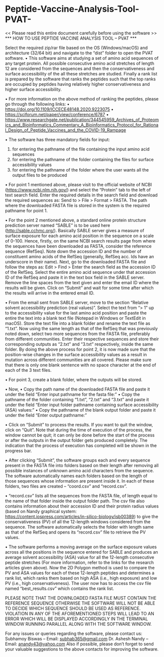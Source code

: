 # Peptide-Vaccine-Analysis-Tool-PVAT-
<< Please read this entire document carefully before using the software >>
*** HOW TO USE PEPTIDE VACCINE ANALYSIS TOOL – PVAT ***

Select the required zip/rar file based on the OS (Windows/macOS) and architecture (32/64 bit) and navigate to the “dist” folder to open the PVAT software.
•	This software aims at studying a set of amino acid sequences of any target protein. All possible consecutive amino acid stretches of length 12 are considered from the sequences and then the conservativeness and surface accessibility of the all these stretches are studied. Finally a rank list is prepared by the software that ranks the peptides such that the top ranks are occupied by peptides having relatively higher conservativeness and higher surface accessibility. 

•	For more information on the above method of ranking the peptides, please go through the following links:
•	https://doi.org/10.1109/ICCECE48148.2020.9223075 
•	https://sciforum.net/paper/view/conference/6787 
•	https://www.researchgate.net/publication/344545959_Archives_of_Proteomics_and_Bioinformatics_Commentary_A_Bioinformatics_Protocol_for_Rational_Design_of_Peptide_Vaccines_and_the_COVID-19_Rampage 

•	The software has three mandatory fields for input:
1.	for entering the pathname of the file containing the input amino acid sequences
2.	for entering the pathname of the folder containing the files for surface accessibility values
3.	for entering the pathname of the folder where the user wants all the output files to be produced

•	For point 1 mentioned above, please visit to the official website of NCBI (https://www.ncbi.nlm.nih.gov/) and select the “Protein” tab to the left of text search field. Enter the required details in the search field and download the required sequences as: Send to > File > Format > FASTA. The path where the downloaded FASTA file is stored in the system is the required pathname for point 1.

•	For the point 2 mentioned above, a standard online protein structure prediction server named “SABLE” is to be used here (http://sable.cchmc.org/). Basically SABLE server gives a measure of surface exposure for each amino acid position in the sequence on a scale of 0-100. Hence, firstly, on the same NCBI search results page from where the sequences have been downloaded as FASTA, consider the reference sequence (RefSeq). Note down the accession ID and the number of constituent amino acids of the RefSeq (generally, RefSeq acc. Ids have an underscore in their name). Next, go to the downloaded FASTA file and follow the steps as: Edit > Find > Enter the search field as the accession ID of the RefSeq. Select the entire amino acid sequence under that accession ID of the RefSeq and paste it in the text box field in the SABLE server. Remove the line spaces from the text given and enter the email ID where the results will be given. Click on “Submit” and wait for some time after which the results will arrive in the entered email ID.

•	From the email sent from SABLE server, move to the section “Relative solvent accessibility prediction (real values)”. Select the text from “>  1” up to the accessibility value for the last amino acid position and paste the entire the text into a blank text file (Notepad in Windows or TextEdit in macOS). Store the text file into a blank folder and rename the text file as “1.txt”. Now using the same length as that of the RefSeq that was previously noted down, select two more sequences from the FASTA file, preferably from different communities. Enter their respective sequences and store their corresponding outputs as “2.txt” and “3.txt” respectively, inside the same folder. By doing the above process for point 2, it is now made sure that the position-wise changes in the surface accessibility values as a result in mutation across different communities are all covered. Please make sure that there is only one blank sentence with no space character at the end of each of the 3 text files. 

•	For point 3, create a blank folder, where the outputs will be stored.

•	 Now,
•	Copy the path name of the downloaded FASTA file and paste it under the field “Enter input pathname for the fasta file:”
•	Copy the pathname of the folder containing “1.txt”, “2.txt” and “3.txt” and paste it under the field “Enter input folder pathname containing surface accessibility (ASA) values:”
•	Copy the pathname of the blank output folder and paste it under the field “Enter output pathname:”

•	Click on “Submit” to process the results. If you want to quit the window, click on “Quit”. Note that during the time of execution of the process, the window cannot be quit; it can only be done before the start of the process or after the outputs in the output folder gets produced completely. The indication that the process of execution has completed will be shown in the progress bar.

•	After clicking “Submit”,  the software groups each and every sequence present in the FASTA file into folders based on their length after removing all possible instances of unknown amino acid characters from the sequence. The software automatically names each folders based on the length of those sequences whose information are present inside it. In each of these folders, two files are created – “coord.csv” and “record.csv”.

•	“record.csv” lists all the sequences from the FASTA file, of length equal to the name of that folder inside the output folder path. The csv file also contains information about their accession ID and their protein radius values (based on Nandy graphical system: https://content.iospress.com/articles/in-silico-biology/isb00389) to give the conservativeness (PV) of all the 12-length windows considered from the sequence. The software automatically selects the folder with length same as that of the RefSeq and opens its “record.csv” file to retrieve the PV values.

•	The software performs a moving average on the surface exposure values across all the positions in the sequence entered for SABLE and produces an average solvent accessibility (ASA) value for all the 12-length consecutive peptide stretches (For more information, refer to the links for the research articles given above). Now the 2D Polygon method is used to compare the PV and ASA values for each of these 12-length peptides and determines a rank list, which ranks them based on high ASA (i.e., high exposure) and low PV (i.e., high conservativeness). The user now has to access the csv file named “best_results.csv” which contains the rank list.

PLEASE NOTE THAT THE DOWNLOADED FASTA FILE MUST CONTAIN THE REFERENCE SEQUENCE OTHERWISE THE SOFTWARE WILL NOT BE ABLE TO DECIDE WHICH SEQUENCE SHOULD BE USED AS REFERENCE.
VIOLATION IN ANY OF THE AFOREMENTIONED STEPS WILL LEAD TO AN ERROR WHICH WILL BE DISPLAYED ACCORDINGLY IN THE TERMINAL WINDOW RUNNING PARALLEL ALONG WITH THE SOFTWARE WINDOW.

For any issues or queries regarding the software, please contact us:
Subhamoy Biswas – Email: subhab365@gmail.com
Dr. Ashesh Nandy – Email: anandy43@yahoo.com
Also if possible, please don’t forget to send your valuable suggestions to the above contacts for improving the software.
